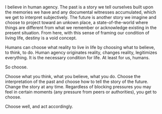 I believe in human agency.
The past is a story we tell ourselves built upon the memories we have and any documental witnesses accumulated, which we get to interpret subjectively.
The future is another story we imagine and choose to project toward an unkown place, a state-of-the-world where things are different from what we remember or acknowledge existing in the present situation.
From here, with this sense of framing our condition of living life, destiny is a void concept.

Humans can choose what reality to live in life by choosing what to believe, to think, to do.
Human agency originates reality, changes reality, legitimizes everything. It is the necessary condition for life.
At least for us, humans.

So choose.

Choose what you think, what you believe, what you do.
Choose the interpretation of the past and choose how to tell the story of the future.
Change the story at any time. Regardless of blocking pressures you may feel in certain moments (any pressure from peers or authorities), you get to choose.

Choose well, and act accordingly.
